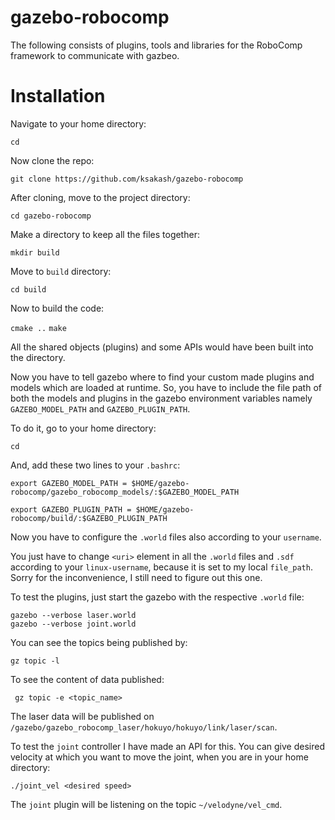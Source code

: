# gazebo-robocomp
The following consists of plugins, tools and libraries for the RoboComp framework to communicate with gazbeo.

# Installation

Navigate to your home directory:

``` cd ```

Now clone the repo:

``` git clone https://github.com/ksakash/gazebo-robocomp ```

After cloning, move to the project directory:

``` cd gazebo-robocomp ```

Make a directory to keep all the files together:

``` mkdir build ```

Move to `build` directory:

``` cd build ```

Now to build the code:

``` cmake .. ```
``` make ```

All the shared objects (plugins) and some APIs would have been built into the directory.

Now you have to tell gazebo where to find your custom made plugins and models which are loaded at runtime. So, you have to include the file path of both the models and plugins in the gazebo environment variables namely `GAZEBO_MODEL_PATH` and `GAZEBO_PLUGIN_PATH`.

To do it, go to your home directory:

``` cd ``` 

And, add these two lines to your `.bashrc`:

``` export GAZEBO_MODEL_PATH = $HOME/gazebo-robocomp/gazebo_robocomp_models/:$GAZEBO_MODEL_PATH ```

``` export GAZEBO_PLUGIN_PATH = $HOME/gazebo-robocomp/build/:$GAZEBO_PLUGIN_PATH ```


Now you have to configure the `.world` files also according to your `username`.

You just have to change `<uri>` element in all the `.world` files and `.sdf` according to your `linux-username`, because it is set to my local `file_path`. Sorry for the inconvenience, I still need to figure out this one.


To test the plugins, just start the gazebo with the respective `.world` file:

``` 
gazebo --verbose laser.world 
gazebo --verbose joint.world
``` 

You can see the topics being published by:

``` gz topic -l ```

To see the content of data published:

``` gz topic -e <topic_name>```

The laser data will be published on `/gazebo/gazebo_robocomp_laser/hokuyo/hokuyo/link/laser/scan`.

To test the `joint` controller I have made an API for this. You can give desired velocity at which you want to move the joint, when you are in your home directory:

```./joint_vel <desired speed> ```

The `joint` plugin will be listening on the topic `~/velodyne/vel_cmd`.


